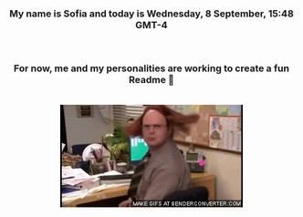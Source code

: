 


<div align="center">
<h3 >My name is Sofia and today is Wednesday, 8 September, 15:48 GMT-4</h3><br>
<h3 >For now, me and my personalities are working to create a fun Readme 👋
</h3><br>
<img src='img/dwight.gif' alt='working...'/>
</div>
